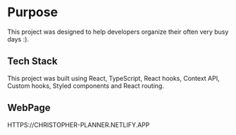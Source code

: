 # Purpose

This project was designed to help developers organize their often very busy days :).

## Tech Stack

This project was built using React, TypeScript, React hooks, Context API, Custom hooks, Styled components and React routing.

## WebPage

HTTPS://CHRISTOPHER-PLANNER.NETLIFY.APP
